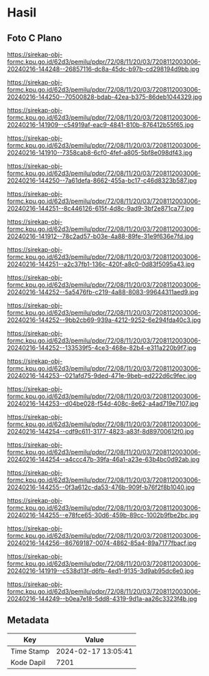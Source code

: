 # Hasil

## Foto C Plano

https://sirekap-obj-formc.kpu.go.id/62d3/pemilu/pdpr/72/08/11/20/03/7208112003006-20240216-144248--26857116-dc8a-45dc-b97b-cd298194d9bb.jpg

https://sirekap-obj-formc.kpu.go.id/62d3/pemilu/pdpr/72/08/11/20/03/7208112003006-20240216-144250--70500828-bdab-42ea-b375-86deb1044329.jpg

https://sirekap-obj-formc.kpu.go.id/62d3/pemilu/pdpr/72/08/11/20/03/7208112003006-20240216-141909--c54919af-eac9-4841-810b-876412b55f65.jpg

https://sirekap-obj-formc.kpu.go.id/62d3/pemilu/pdpr/72/08/11/20/03/7208112003006-20240216-141910--7358cab8-6cf0-4fef-a805-5bf8e098df43.jpg

https://sirekap-obj-formc.kpu.go.id/62d3/pemilu/pdpr/72/08/11/20/03/7208112003006-20240216-144250--7a61defa-8662-455a-bc17-c46d8323b587.jpg

https://sirekap-obj-formc.kpu.go.id/62d3/pemilu/pdpr/72/08/11/20/03/7208112003006-20240216-144251--8c446126-615f-4d8c-9ad9-3bf2e871ca77.jpg

https://sirekap-obj-formc.kpu.go.id/62d3/pemilu/pdpr/72/08/11/20/03/7208112003006-20240216-141912--78c2ad57-b03e-4a88-89fe-31e9f636e7fd.jpg

https://sirekap-obj-formc.kpu.go.id/62d3/pemilu/pdpr/72/08/11/20/03/7208112003006-20240216-144251--a2c37fb1-136c-420f-a8c0-0d83f5095a43.jpg

https://sirekap-obj-formc.kpu.go.id/62d3/pemilu/pdpr/72/08/11/20/03/7208112003006-20240216-144252--5a5476fb-c219-4a88-8083-99644311aed9.jpg

https://sirekap-obj-formc.kpu.go.id/62d3/pemilu/pdpr/72/08/11/20/03/7208112003006-20240216-144252--9bb2cb69-939a-4212-9252-6e294fda40c3.jpg

https://sirekap-obj-formc.kpu.go.id/62d3/pemilu/pdpr/72/08/11/20/03/7208112003006-20240216-144252--133539f5-4ce3-468e-82b4-e311a220b9f7.jpg

https://sirekap-obj-formc.kpu.go.id/62d3/pemilu/pdpr/72/08/11/20/03/7208112003006-20240216-144253--021afd75-9ded-471e-9beb-ed222d6c9fec.jpg

https://sirekap-obj-formc.kpu.go.id/62d3/pemilu/pdpr/72/08/11/20/03/7208112003006-20240216-144253--d04be028-f54d-408c-8e62-a4ad719e7107.jpg

https://sirekap-obj-formc.kpu.go.id/62d3/pemilu/pdpr/72/08/11/20/03/7208112003006-20240216-144254--cdf9c611-3177-4823-a83f-8d89700612f0.jpg

https://sirekap-obj-formc.kpu.go.id/62d3/pemilu/pdpr/72/08/11/20/03/7208112003006-20240216-144254--a4ccc47b-39fa-46a1-a23e-63b4bc0d92ab.jpg

https://sirekap-obj-formc.kpu.go.id/62d3/pemilu/pdpr/72/08/11/20/03/7208112003006-20240216-144255--0f3a612c-da53-476b-909f-b76f2f8b1040.jpg

https://sirekap-obj-formc.kpu.go.id/62d3/pemilu/pdpr/72/08/11/20/03/7208112003006-20240216-144255--e78fce65-30d6-459b-89cc-1002b9fbe2bc.jpg

https://sirekap-obj-formc.kpu.go.id/62d3/pemilu/pdpr/72/08/11/20/03/7208112003006-20240216-144256--86769187-0074-4862-85a4-89a7177fbacf.jpg

https://sirekap-obj-formc.kpu.go.id/62d3/pemilu/pdpr/72/08/11/20/03/7208112003006-20240216-141919--c538d13f-d6fb-4ed1-9135-3d9ab95dc6e0.jpg

https://sirekap-obj-formc.kpu.go.id/62d3/pemilu/pdpr/72/08/11/20/03/7208112003006-20240216-144249--b0ea7e18-5dd8-4319-9d1a-aa26c3323f4b.jpg


## Metadata

| Key        | Value               |
| ---------- | ------------------- |
| Time Stamp | 2024-02-17 13:05:41 |
| Kode Dapil | 7201                |



